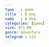 ```yaml
---
type   : game
title  : B-Boy
name   : B-Boy
categories: [game]
size: 971 MB
genre: adventure
telegram : 119
---
```


